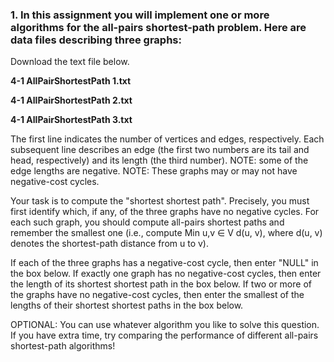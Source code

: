 ### 1. In this assignment you will implement one or more algorithms for the all-pairs shortest-path problem. Here are data files describing three graphs:

Download the text file below.

**4-1 AllPairShortestPath 1.txt**

**4-1 AllPairShortestPath 2.txt**

**4-1 AllPairShortestPath 3.txt**

The first line indicates the number of vertices and edges, respectively. Each subsequent line describes an edge (the first two numbers are its tail and head, respectively) and its length (the third number). NOTE: some of the edge lengths are negative. NOTE: These graphs may or may not have negative-cost cycles.

Your task is to compute the "shortest shortest path". Precisely, you must first identify which, if any, of the three graphs have no negative cycles. For each such graph, you should compute all-pairs shortest paths and remember the smallest one (i.e., compute Min u,v ∈ V d(u, v), where d(u, v) denotes the shortest-path distance from u to v).

If each of the three graphs has a negative-cost cycle, then enter "NULL" in the box below. If exactly one graph has no negative-cost cycles, then enter the length of its shortest shortest path in the box below. If two or more of the graphs have no negative-cost cycles, then enter the smallest of the lengths of their shortest shortest paths in the box below.

OPTIONAL: You can use whatever algorithm you like to solve this question. If you have extra time, try comparing the performance of different all-pairs shortest-path algorithms!